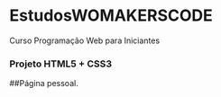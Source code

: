 # EstudosWOMAKERSCODE
Curso Programação Web para Iniciantes

### Projeto HTML5 + CSS3
##Página pessoal.
